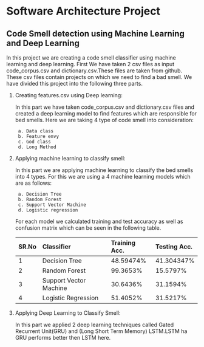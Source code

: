 # Software Architecture Project

## Code Smell detection using Machine Learning and Deep Learning

In this project we are creating a code smell classifier using machine learning and deep learning. First We have taken 2 csv files as input code_corpus.csv and dictionary.csv.These files are taken from github. These csv files contain projects on which we need to find a bad smell.
We have divided this project into the following three parts.

1. Creating features.csv using Deep learning:

    In this part we have taken code_corpus.csv and dictionary.csv files and created a deep learning model to find features which are responsible for bed smells. Here we are taking 4 type of code smell into consideration:

        a. Data class
        b. Feature envy
        c. God class
        d. Long Method

2. Applying machine learning to classify smell:

    In this part we are applying machine learning to classify the bed smells into 4 types. For this we are using a 4 machine learning models which are as follows:

        a. Decision Tree
        b. Random Forest
        c. Support Vector Machine
        d. Logistic regression

    For each model we calculated training and test accuracy as well as confusion matrix which can be seen in the following table.

    | SR.No | Classifier             | Training Acc. | Testing Acc. |
    | :---- | :--------------------- | :------------ | :----------- |
    | 1     | Decision Tree          | 48.59474%     | 41.304347%   |
    | 2     | Random Forest          | 99.3653%      | 15.5797%     |
    | 3     | Support Vector Machine | 30.6436%      | 31.1594%     |
    | 4     | Logistic Regression    | 51.4052%      | 31.5217%     |

3. Applying Deep Learning to Classify Smell:

    In this part we applied 2  deep learning techniques called Gated Recurrent Unit(GRU) and (Long Short Term Memory) LSTM.LSTM ha GRU performs better then LSTM here.

